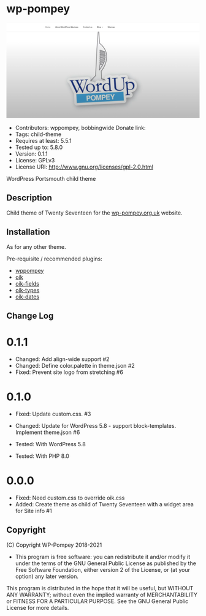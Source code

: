 # wp-pompey 
![screenshot](https://raw.githubusercontent.com/wppompey/wp-pompey/master/screenshot.png)
* Contributors: wppompey, bobbingwide
Donate link:
* Tags: child-theme
* Requires at least: 5.5.1
* Tested up to: 5.8.0
* Version: 0.1.1
* License: GPLv3
* License URI: http://www.gnu.org/licenses/gpl-2.0.html

WordPress Portsmouth child theme

## Description 
Child theme of Twenty Seventeen for the [wp-pompey.org.uk](https://wp-pompey.org.uk) website.

## Installation 
As for any other theme.

Pre-requisite / recommended plugins:

* [wppompey](https://github.com/wppompey/wppompey)
* [oik](https://wordpress.org/plugins/oik/)
* [oik-fields](https://github.com/bobbingwide/oik-fields)
* [oik-types](https://github.com/bobbingwide/oik-types)
* [oik-dates](https://github.com/bobbingwide/oik-dates)

## Change Log 
# 0.1.1 
* Changed: Add align-wide support #2
* Changed: Define color.palette in theme.json #2
* Fixed: Prevent site logo from stretching #6

# 0.1.0 
* Fixed: Update custom.css. #3
* Changed: Update for WordPress 5.8 - support block-templates. Implement theme.json #6

* Tested: With WordPress 5.8
* Tested: With PHP 8.0

# 0.0.0 
* Fixed: Need custom.css to override oik.css
* Added: Create theme as child of Twenty Seventeen with a widget area for Site info #1


## Copyright 
(C) Copyright WP-Pompey 2018-2021

* This program is free software: you can redistribute it and/or modify
it under the terms of the GNU General Public License as published by
the Free Software Foundation, either version 2 of the License, or
(at your option) any later version.

This program is distributed in the hope that it will be useful,
but WITHOUT ANY WARRANTY; without even the implied warranty of
MERCHANTABILITY or FITNESS FOR A PARTICULAR PURPOSE. See the
GNU General Public License for more details.
